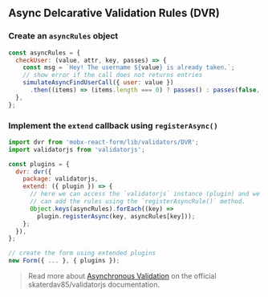 ## Async Delcarative Validation Rules (DVR)

### Create an `asyncRules` object

```javascript
const asyncRules = {
  checkUser: (value, attr, key, passes) => {
    const msg = `Hey! The username ${value} is already taken.`;
    // show error if the call does not returns entries
    simulateAsyncFindUserCall({ user: value })
      .then((items) => (items.length === 0) ? passes() : passes(false, msg));
  },
};
```

### Implement the `extend` callback using `registerAsync()`

```javascript
import dvr from 'mobx-react-form/lib/validators/DVR';
import validatorjs from 'validatorjs';

const plugins = {
  dvr: dvr({
    package: validatorjs,
    extend: ({ plugin }) => {
      // here we can access the `validatorjs` instance (plugin) and we
      // can add the rules using the `registerAsyncRule()` method.
      Object.keys(asyncRules).forEach((key) =>
        plugin.registerAsync(key, asyncRules[key]));
    };
  }),
};

// create the form using extended plugins
new Form({ ... }, { plugins });
```

> Read more about [Asynchronous Validation](https://github.com/skaterdav85/validatorjs#asynchronous-validation) on the official skaterdav85/validatorjs documentation.
